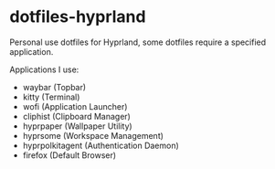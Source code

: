 # dotfiles-hyprland
Personal use dotfiles for Hyprland, some dotfiles require a specified application.

Applications I use:
- waybar (Topbar)
- kitty (Terminal)
- wofi (Application Launcher)
- cliphist (Clipboard Manager)
- hyprpaper (Wallpaper Utility)
- hyprsome (Workspace Management)
- hyprpolkitagent (Authentication Daemon)
- firefox (Default Browser)
